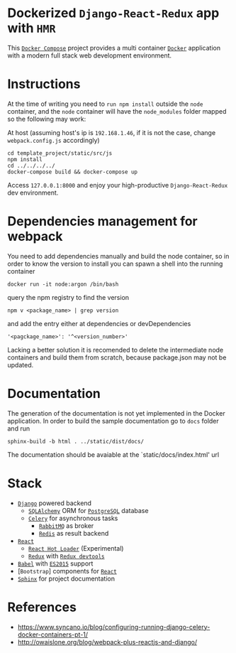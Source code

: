 Dockerized `Django-React-Redux` app with `HMR`
==============================================
This [`Docker Compose`] project provides a multi container [`Docker`] application with a modern full stack web development environment.

Instructions
============
At the time of writing you need to `run npm install` outside the `node` container, and the `node` container will have the `node_modules` folder mapped so the following may work:

At host (assuming host's ip is `192.168.1.46`, if it is not the case, change `webpack.config.js` accordingly)

```
cd template_project/static/src/js
npm install
cd ../../../../
docker-compose build && docker-compose up
```

Access `127.0.0.1:8000` and enjoy your high-productive `Django-React-Redux` dev environment.


Dependencies management for webpack
===================================
You need to add dependencies manually and build the node container, so in order to know the version to install you can spawn a shell into the running container

```
docker run -it node:argon /bin/bash
```

query the npm registry to find the version

```
npm v <package_name> | grep version
```

and add the entry either at dependencies or devDependencies

```
'<pagckage_name>': '^<version_number>'
```

Lacking a better solution it is recomended to delete the intermediate node containers and build them from scratch, because package.json may not be updated.

Documentation
=============
The generation of the documentation is not yet implemented in the Docker application. In order to build the sample documentation go to `docs` folder and run

```
sphinx-build -b html . ../static/dist/docs/
```

The documentation should be avaiable at the `static/docs/index.html' url

Stack
========

* [`Django`] powered backend
  * [`SQLAlchemy`] ORM for [`PostgreSQL`] database
  * [`Celery`] for asynchronous tasks
    * [`RabbitMQ`] as broker
    * [`Redis`] as result backend
* [`React`]
  * [`React Hot Loader`] (Experimental)
  * [`Redux`] with [`Redux devtools`]
* [`Babel`] with [`ES2015`] support
* [`Bootstrap`] components for [`React`]
* [`Sphinx`] for project documentation


References
==========
* https://www.syncano.io/blog/configuring-running-django-celery-docker-containers-pt-1/
* http://owaislone.org/blog/webpack-plus-reactjs-and-django/


[`Babel`]: https://babeljs.io/
[`Celery`]: http://www.celeryproject.com
[`Django`]: https://www.djangoproject.com/
[`Docker Compose`]: https://docs.docker.com/compose/
[`Docker`]: https://docs.docker.com/
[`ES2015`]: https://babeljs.io/learn-es2015/
[`PostgreSQL`]: https://www.postgresql.org/
[`RabbitMQ`]: https://www.rabbitmq.com/
[`React Hot Loader`]: https://github.com/gaearon/react-hot-loader
[`React`]: https://facebook.github.io/react/
[`Redis`]: https://redis.io/
[`Redux devtools`]: https://github.com/gaearon/redux-devtools
[`Redux`]: http://redux.js.org/
[`SQLAlchemy`]: http://www.sqlalchemy.org/
[`Sphinx`]: http://www.sphinx-doc.org/en/1.5.1/

